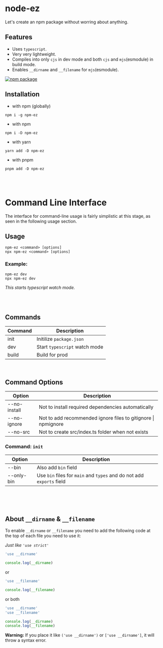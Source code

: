 # node-ez

Let's create an npm package without worring about anything.

## Features

- Uses `typescript`.
- Very very lightweight.
- Compiles into only `cjs` in dev mode and both `cjs` and `mjs`(esmodule) in build mode.
- Enables `__dirname` and `__filename` for `mjs`(esmodule).

<a href="https://npmjs.com/package/npm-ez">
  <img src="https://img.shields.io/npm/v/npm-ez" alt="npm package"> 
</a>

<br/>

## Installation

- with npm (globally)

```shell
npm i -g npm-ez
```

- with npm

```shell
npm i -D npm-ez
```

- with yarn

```shell
yarn add -D npm-ez
```

- with pnpm

```shell
pnpm add -D npm-ez
```

<br/>
<br/>

# Command Line Interface

The interface for command-line usage is fairly simplistic at this stage, as seen in the following usage section.

## Usage

```shell
npm-ez <command> [options]
npx npm-ez <command> [options]
```

### Example:

```shell
npm-ez dev
npx npm-ez dev
```

_This starts typescript watch mode._

<br/>
<br/>

## Commands

| Command | Description                   |
| ------- | ----------------------------- |
| init    | Initilize `package.json`      |
| dev     | Start `typescript` watch mode |
| build   | Build for prod                |

<br/>

## Command Options

| Option       | Description                                                   |
| ------------ | ------------------------------------------------------------- |
| --no-install | Not to install required dependencies automatically            |
| --no-ignore  | Not to add recommended ignore files to gitignore \| npmignore |
| --no-src     | Not to create src/index.ts folder when not exists             |

### Command: `init`

| Option     | Description                                                           |
| ---------- | --------------------------------------------------------------------- |
| --bin      | Also add `bin` field                                                  |
| --only-bin | Use `bin` files for `main` and `types` and do not add `exports` field |

<br/>
<br/>
<br/>

## About `__dirname` & `__filename`

To enable `__dirname` or `__filename` you need to add the following code at the top of each file you need to use it:

_Just like `'use strict'`_

```javascript
'use __dirname'

console.log(__dirname)
```

or

```javascript
'use __filename'

console.log(__filename)
```

or both

```javascript
'use __dirname'
'use __filename'

console.log(__dirname)
console.log(__filename)
```

**Warning:** If you place it like `('use __dirname')` or `['use __dirname']`, it will throw a syntax error.
